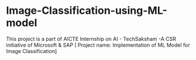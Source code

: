# Image-Classification-using-ML-model
This project is a part of AICTE Internship on AI - TechSaksham -A CSR initiative of Microsoft &amp; SAP [ Project name: Implementation of ML Model for Image Classification]
